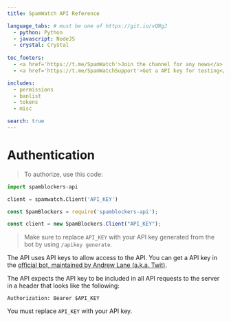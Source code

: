 ```yaml
---
title: SpamWatch API Reference

language_tabs: # must be one of https://git.io/vQNgJ
  - python: Python
  - javascript: NodeJS
  - crystal: Crystal
  
toc_footers:
  - <a href='https://t.me/SpamWatch'>Join the channel for any news</a>
  - <a href='https://t.me/SpamWatchSupport'>Get a API key for testing</a>

includes:
  - permissions
  - banlist
  - tokens
  - misc

search: true
---
```


# Authentication

> To authorize, use this code:

```python
import spamblockers-api

client = spamwatch.Client('API_KEY')
```

```javascript
const SpamBlockers = require('spamblockers-api');

const client = new SpamBlockers.Client("API_KEY");
```

> Make sure to replace `API_KEY` with your API key generated from the bot by using `/apikey generate`.

The API uses API keys to allow access to the API. You can get a API key in the [official bot, maintained by Andrew Lane (a.k.a. Twit)](https://t.me/SpamBlockersBot).

The API expects the API key to be included in all API requests to the server in a header that looks like the following:

`Authorization: Bearer $API_KEY`

<aside class="notice">
You must replace <code>API_KEY</code> with your API key.
</aside>
